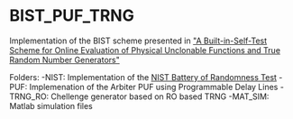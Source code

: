# BIST_PUF_TRNG

Implementation of the BIST scheme presented in ["A Built-in-Self-Test Scheme for Online Evaluation of Physical Unclonable Functions and True Random Number Generators"](http://ieeexplore.ieee.org/abstract/document/7387751/)

Folders:
  -NIST: Implementation of the [NIST Battery of Randomness Test](http://nvlpubs.nist.gov/nistpubs/Legacy/SP/nistspecialpublication800-22r1a.pdf) 
  -PUF: Implemenation of the Arbiter PUF using Programmable Delay Lines
  -TRNG_RO: Chellenge generator based on RO based TRNG
  -MAT_SIM: Matlab simulation files
